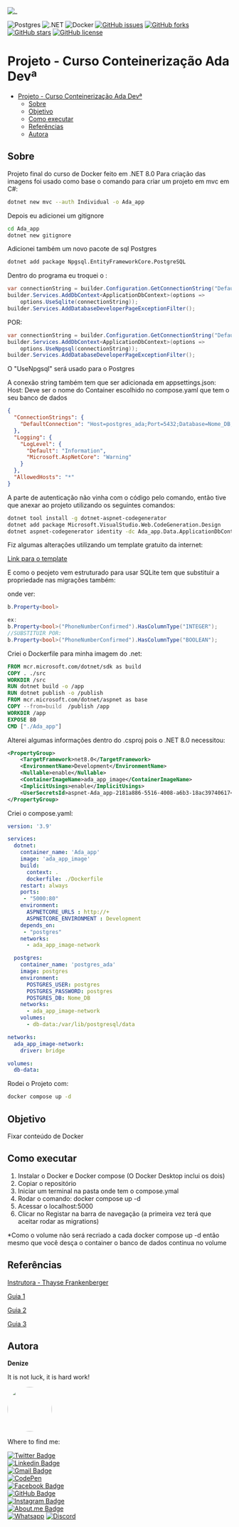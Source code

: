 ![_]()  

![Postgres](https://img.shields.io/badge/postgres-%23316192.svg?style=for-the-badge&logo=postgresql&logoColor=white)
![.NET](https://img.shields.io/badge/.NET-5C2D91?style=for-the-badge&logo=net&logoColor=white)
![Docker](https://img.shields.io/badge/docker-%230db7ed.svg?style=for-the-badge&logo=docker&logoColor=white)
[![GitHub issues](https://img.shields.io/github/issues/DeBaFig/script_aprende_shell)](https://github.com/DeBaFig/script_aprende_shell/issues)
[![GitHub forks](https://img.shields.io/github/forks/DeBaFig/script_aprende_shell)](https://github.com/DeBaFig/script_aprende_shell/network)
[![GitHub stars](https://img.shields.io/github/stars/DeBaFig/script_aprende_shell)](https://github.com/DeBaFig/script_aprende_shell/stargazers)
[![GitHub license](https://img.shields.io/github/license/DeBaFig/script_aprende_shell)](https://github.com/DeBaFig/Ada_Docker_Projeto/blob/main/LICENSE)

# Projeto - Curso Conteinerização Ada Devª


- [Projeto - Curso Conteinerização Ada Devª](#projeto---curso-conteinerização-ada-devª)
  - [Sobre](#sobre)
  - [Objetivo](#objetivo)
  - [Como executar](#como-executar)
  - [Referências](#referências)
  - [Autora](#autora)
      

## Sobre

Projeto final do curso de Docker feito em .NET 8.0
Para criação das imagens foi usado como base o comando para criar um projeto em mvc em C#:

```bash
dotnet new mvc --auth Individual -o Ada_app
```

Depois eu adicionei um gitignore
```bash
cd Ada_app
dotnet new gitignore
```

Adicionei também um novo pacote de sql Postgres
```bash
dotnet add package Npgsql.EntityFrameworkCore.PostgreSQL
```

Dentro do programa eu troquei o :
```cs
var connectionString = builder.Configuration.GetConnectionString("DefaultConnection") ?? throw new InvalidOperationException("Connection string 'DefaultConnection' not found.");
builder.Services.AddDbContext<ApplicationDbContext>(options =>
    options.UseSqlite(connectionString));
builder.Services.AddDatabaseDeveloperPageExceptionFilter();
```
POR:
```cs
var connectionString = builder.Configuration.GetConnectionString("DefaultConnection") ?? throw new InvalidOperationException("Connection string 'DefaultConnection' not found.");
builder.Services.AddDbContext<ApplicationDbContext>(options =>
    options.UseNpgsql(connectionString));
builder.Services.AddDatabaseDeveloperPageExceptionFilter();
```
O "UseNpgsql" será usado para o Postgres 

A conexão string também tem que ser adicionada em appsettings.json:
Host: Deve ser o nome do Container escolhido no compose.yaml que tem o seu banco de dados

```json
{
  "ConnectionStrings": {
    "DefaultConnection": "Host=postgres_ada;Port=5432;Database=Nome_DB;UserName=postgres;Password=postgres"
  },
  "Logging": {
    "LogLevel": {
      "Default": "Information",
      "Microsoft.AspNetCore": "Warning"
    }
  },
  "AllowedHosts": "*"
}
```

A parte de autenticação não vinha com o código pelo comando, então tive que anexar ao projeto utilizando os seguintes comandos:
```bash
dotnet tool install -g dotnet-aspnet-codegenerator
dotnet add package Microsoft.VisualStudio.Web.CodeGeneration.Design
dotnet aspnet-codegenerator identity -dc Ada_app.Data.ApplicationDbContext --files "Account.Register;Account.Login;Account.Logout;Account.RegisterConfirmation"

```

Fiz algumas alterações utilizando um template gratuito da internet:

[Link para o template](https://startbootstrap.com/template/blog-post)

E como o peojeto vem estruturado para usar SQLite tem que substituir a propriedade nas migrações também:

onde ver:
```cs
b.Property<bool>

ex:
b.Property<bool>("PhoneNumberConfirmed").HasColumnType("INTEGER");
//SUBSTITUIR POR:
b.Property<bool>("PhoneNumberConfirmed").HasColumnType("BOOLEAN");
```

Criei o Dockerfile para minha imagem do .net:

```dockerfile
FROM mcr.microsoft.com/dotnet/sdk as build
COPY . ./src
WORKDIR /src
RUN dotnet build -o /app
RUN dotnet publish -o /publish
FROM mcr.microsoft.com/dotnet/aspnet as base
COPY --from=build  /publish /app
WORKDIR /app
EXPOSE 80
CMD ["./Ada_app"]
```

Alterei algumas informações dentro do .csproj pois o .NET 8.0 necessitou:

```xml
<PropertyGroup>
    <TargetFramework>net8.0</TargetFramework>
    <EnvironmentName>Development</EnvironmentName>
    <Nullable>enable</Nullable>
    <ContainerImageName>ada_app_image</ContainerImageName>
    <ImplicitUsings>enable</ImplicitUsings>
    <UserSecretsId>aspnet-Ada_app-2181a886-5516-4008-a6b3-18ac39740617</UserSecretsId>
</PropertyGroup>
```

Criei o compose.yaml:

```yml
version: '3.9'

services:
  dotnet:
    container_name: 'Ada_app'
    image: 'ada_app_image'
    build:
      context: .
      dockerfile: ./Dockerfile
    restart: always
    ports:
     - "5000:80"
    environment: 
      ASPNETCORE_URLS : http://+
      ASPNETCORE_ENVIRONMENT : Development
    depends_on:
     - "postgres"
    networks:
      - ada_app_image-network

  postgres:
    container_name: 'postgres_ada'
    image: postgres
    environment:
      POSTGRES_USER: postgres
      POSTGRES_PASSWORD: postgres
      POSTGRES_DB: Nome_DB
    networks:
      - ada_app_image-network
    volumes:
      - db-data:/var/lib/postgresql/data

networks:
  ada_app_image-network:
    driver: bridge

volumes:
  db-data:
```

Rodei o Projeto com:

```bash
docker compose up -d
```

## Objetivo

Fixar conteúdo de Docker

## Como executar

 1. Instalar o Docker e Docker compose (O Docker Desktop inclui os dois)
 2. Copiar o repositório
 3. Iniciar um terminal na pasta onde tem o compose.ymal
 4. Rodar o comando: docker compose up -d
 5. Acessar o localhost:5000
 6. Clicar no Registar na barra de navegação (a primeira vez terá que aceitar rodar as migrations)

*Como o volume não será recriado a cada docker compose up -d então mesmo que você desça o container o banco de dados continua no volume

## Referências

[Instrutora - Thayse Frankenberger](https://www.linkedin.com/in/thayse-frankenberger-9832161b7/?originalSubdomain=br)

[Guia 1](https://medium.com/@kevinmwita7/create-a-asp-net-mvc-web-app-with-authentication-using-postgresql-as-its-database-3735355cbf9b)

[Guia 2](https://www.docker.com/blog/building-multi-container-net-app-using-docker-desktop/)

[Guia 3](https://github.com/docker/awesome-compose?tab=readme-ov-file)

## Autora

**Denize**

It is not luck, it is hard work!

<img style="border-radius: 50%;" src="https://user-images.githubusercontent.com/46844031/163518939-915f6e15-200a-4e9c-9f54-9bee6beec89b.jpg" width="100px;" alt=""/>

Where to find me:


[![Twitter Badge](https://img.shields.io/badge/Twitter-1DA1F2?style=for-the-badge&logo=twitter&logoColor=white)](https://twitter.com/Dbassi91)   
[![Linkedin Badge](https://img.shields.io/badge/LinkedIn-0077B5?style=for-the-badge&logo=linkedin&logoColor=white)](https://www.linkedin.com/in/dbfigueiredo/)   
[![Gmail Badge](	https://img.shields.io/badge/Gmail-D14836?style=for-the-badge&logo=gmail&logoColor=white)](mailto:denize.f.bassi@gmail.com)   
[![CodePen](https://img.shields.io/badge/Codepen-000000?style=for-the-badge&logo=codepen&logoColor=white)](https://codepen.io/debafig)   
[![Facebook Badge](https://img.shields.io/badge/Facebook-1877F2?style=for-the-badge&logo=facebook&logoColor=white)](https://www.facebook.com/d.bassi91/)   
[![GitHub Badge](https://img.shields.io/badge/GitHub-100000?style=for-the-badge&logo=github&logoColor=white)](https://github.com/DeBaFig)   
[![Instagram Badge](https://img.shields.io/badge/Instagram-E4405F?style=for-the-badge&logo=instagram&logoColor=white)](https://www.instagram.com/bassidenize/)   
[![About.me Badge](https://img.shields.io/badge/website-000000?style=for-the-badge&logo=About.me&logoColor=white)](https://debafig.github.io/me/)   
[![Whatsapp](https://img.shields.io/badge/WhatsApp-25D366?style=for-the-badge&logo=whatsapp&logoColor=white)](https://whatsa.me/5547935051914)
[![Discord](https://img.shields.io/badge/DeBaFig%235875-%237289DA.svg?style=for-the-badge&logo=discord&logoColor=white)](https://discordapp.com/users/DeBaFig#5875)